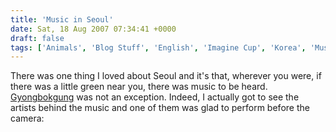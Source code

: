 ```yaml
---
title: 'Music in Seoul'
date: Sat, 18 Aug 2007 07:34:41 +0000
draft: false
tags: ['Animals', 'Blog Stuff', 'English', 'Imagine Cup', 'Korea', 'Music']
---
```


There was one thing I loved about Seoul and it's that, wherever you were, if there was a little green near you, there was music to be heard. [Gyongbokgung](http://www.flickr.com/photos/madd0/tags/gyeongbokgung/) was not an exception. Indeed, I actually got to see the artists behind the music and one of them was glad to perform before the camera: